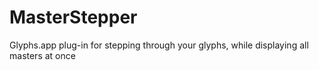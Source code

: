 # MasterStepper
Glyphs.app plug-in for stepping through your glyphs, while displaying all masters at once
